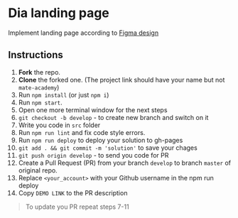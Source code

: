 # Dia landing page
Implement landing page according to [Figma design](https://www.figma.com/file/TiG0XgRHTyKpqwweVly9gx/Dia-Copy?node-id=8%3A292)

## Instructions
1. **Fork** the repo.
2. **Clone** the forked one. (The project link should have your name but not `mate-academy`)
3. Run `npm install` (or just `npm i`)
4. Run `npm start`.
5. Open one more terminal window for the next steps
6. `git checkout -b develop` - to create new branch and switch on it
7. Write you code in `src` folder
8. Run `npm run lint` and fix code style errors.
9. Run `npm run deploy` to deploy your solution to gh-pages
10. `git add . && git commit -m 'solution'` to save your chages
11. `git push origin develop` - to send you code for PR
12. Create a Pull Request (PR) from your branch `develop` to branch `master` of original repo.
13. Replace `<your_account>` with your Github username in the
  npm run deploy
14. Copy `DEMO LINK` to the PR description

> To update you PR repeat steps 7-11
